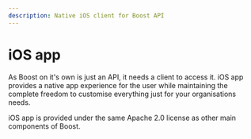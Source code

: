 ```yaml
---
description: Native iOS client for Boost API
---
```


# iOS app

As Boost on it's own is just an API, it needs a client to access it. iOS app provides a native app experience for the user while maintaining the complete freedom to customise everything just for your organisations needs.

iOS app is provided under the same Apache 2.0 license as other main components of Boost.

